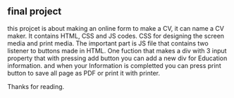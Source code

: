 ## final project
this projcet is about making an online form to make a CV, it can name a CV maker.
It contains HTML, CSS and JS codes.
CSS for designing the screen media and print media.
The important part is JS file that contains two listener to buttons made in HTML.
One fuction that makes a div with 3 input property that with pressing add button you can add a new div for Education information.
and when your Information is completted you can press print button to save all page as PDF or print it with printer.

Thanks for reading.